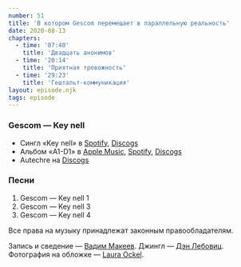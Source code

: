 ```yaml
---
number: 51
title: 'В котором Gescom перемещает в параллельную реальность'
date: 2020-08-13
chapters:
  - time: '07:40'
    title: 'Двадцать анонимов'
  - time: '20:14'
    title: 'Приятная тревожность'
  - time: '29:23'
    title: 'Гештальт-коммуникация'
layout: episode.njk
tags: episode
---
```


### Gescom — Key nell

- Сингл «Key nell» в
  [Spotify](https://open.spotify.com/album/5yNyACuil6o4tglWiZAAMJ),
  [Discogs](https://www.discogs.com/master/18519)
- Альбом «A1-D1» в
  [Apple Music](https://music.apple.com/album/266206483),
  [Spotify](https://open.spotify.com/playlist/18EtI3u6N0ENtDQo1E4OQ1),
  [Discogs](https://www.discogs.com/master/731245)
- Autechre на [Discogs](https://www.discogs.com/artist/41-Autechre)

### Песни

1. Gescom — Key nell 1
2. Gescom — Key nell 3
3. Gescom — Key nell 4

Все права на музыку принадлежат законным правообладателям.

Запись и сведение — [Вадим Макеев](https://twitter.com/pepelsbey).
Джингл — [Дэн Лебовиц](https://www.youtube.com/channel/UC38A5qHrlc_Zgua7vL4b96w).
Фотография на обложке — [Laura Ockel](https://unsplash.com/photos/qOx9KsvpqcM).
